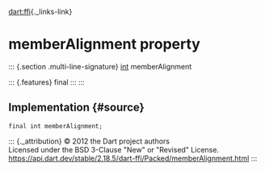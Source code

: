 [dart:ffi](../../dart-ffi/dart-ffi-library){._links-link}

memberAlignment property
========================

::: {.section .multi-line-signature}
[int](../../dart-core/int-class) memberAlignment

::: {.features}
final
:::
:::

Implementation {#source}
--------------

``` {.language-dart data-language="dart"}
final int memberAlignment;
```

::: {._attribution}
© 2012 the Dart project authors\
Licensed under the BSD 3-Clause \"New\" or \"Revised\" License.\
<https://api.dart.dev/stable/2.18.5/dart-ffi/Packed/memberAlignment.html>
:::
